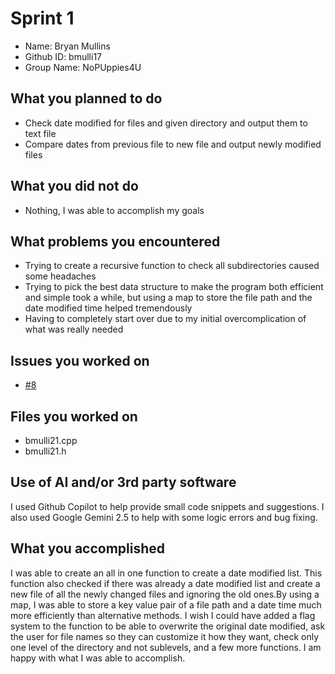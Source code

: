 # Sprint 1
- Name:        Bryan Mullins
- Github ID:   bmulli17
- Group Name:  NoPUppies4U
## What you planned to do
- Check date modified for files and given directory and output them to text file
- Compare dates from previous file to new file and output newly modified files
## What you did not do
- Nothing, I was able to accomplish my goals
## What problems you encountered
- Trying to create a recursive function to check all subdirectories caused some headaches
- Trying to pick the best data structure to make the program both efficient and simple took a while, but using a map to store the file path and the date modified time helped tremendously
- Having to completely start over due to my initial overcomplication of what was really needed
## Issues you worked on
- [#8](https://github.com/Andrew-Sagraves/NoPUppies4U/issues/8)
## Files you worked on
- bmulli21.cpp
- bmulli21.h
## Use of AI and/or 3rd party software
I used Github Copilot to help provide small code snippets and suggestions. I also used Google Gemini 2.5 to help with some logic errors and bug fixing.
## What you accomplished
I was able to create an all in one function to create a date modified list. This function also checked if there was already a date modified list and create a new file of all the newly changed files and ignoring the old ones.By using a map, I was able to store a key value pair of a file path and a date time much more efficiently than alternative methods.
I wish I could have added a flag system to the function to be able to overwrite the original date modified, ask the user for file names so they can customize it how they want, check only one level of the directory and not sublevels, and a few more functions. I am happy with what I was able to accomplish.